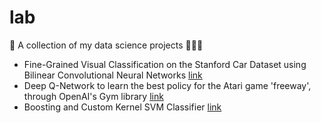 # lab
🧬 A collection of my data science projects 👨🏽‍🔬


- Fine-Grained Visual Classification on the Stanford Car Dataset using Bilinear Convolutional Neural Networks [link](https://github.com/darshan-hindocha/lab/blob/main/FGVC_on_the_stanford_car_dataset_using_BCNNs.ipynb)
- Deep Q-Network to learn the best policy for the Atari game 'freeway', through OpenAI's Gym library [link](https://github.com/darshan-hindocha/lab/blob/main/deep_reinforcement_learning_on_atari.ipynb)
- Boosting and Custom Kernel SVM Classifier [link](https://github.com/darshan-hindocha/lab/blob/main/boosting_and_custom_kernel_SVM_classifier.ipynb)

